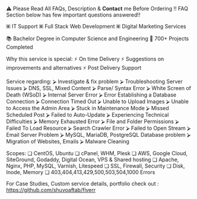 ⚠ Please Read All FAQs, Description & **Contact** me Before Ordering !!
FAQ Section below has few important questions answered!!

🞖 IT Support 🞖 Full Stack Web Development 🞖 Digital Marketing Services

📚 Bachelor Degree in Computer Science and Engineering
📒 700+ Projects Completed

Why this service is special:
⚡ On time Delivery
⚡ Suggestions on improvements and alternatives
⚡ Post Delivery Support

Service regarding:
⮚ Investigate & fix problem
⮚ Troubleshooting Server Issues
⮚ DNS, SSL, Mixed Content
⮚ Parse/ Syntax Error
⮚ White Screen of Death (WSoD)
⮚ Internal Server Error
⮚ Error Establishing a Database Connection
⮚ Connection Timed Out
⮚ Unable to Upload Images
⮚ Unable to Access the Admin Area
⮚ Stuck in Maintenance Mode
⮚ Missed Scheduled Post
⮚ Failed to Auto-Update
⮚ Experiencing Technical Difficulties
⮚ Memory Exhausted Error
⮚ File and Folder Permissions
⮚ Failed To Load Resource
⮚ Search Crawler Error
⮚ Failed to Open Stream
⮚ Email Server Problem
⮚ MySQL, MariaDB, PostgreSQL Database problem
⮚ Migration of Websites, Emails
⮚ Malware Cleaning


Scopes:
❏ CentOS, Ubuntu
❏ cPanel, WHM, Plesk
❏ AWS, Google Cloud, SiteGround, Godaddy, Digital Ocean, VPS & Shared hosting
❏ Apache, Nginx, PHP, MySQL, Varnish, Litespeed
❏ SSL, Firewall, Security 
❏ Disk, Inode, Memory
❏ 403,404,413,429,500,503,504,1000 Errors


For Case Studies, Custom service details, portfolio check out :
https://github.com/shuvoaftab/fiverr